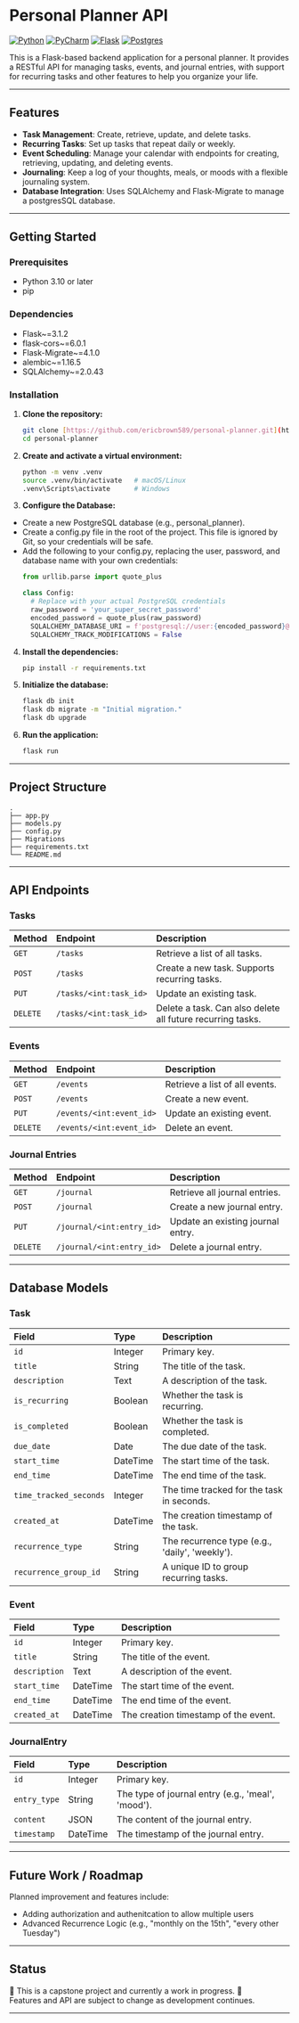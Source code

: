 # Personal Planner API
[![Python](https://img.shields.io/badge/Python-3776AB?logo=python&logoColor=fff)](https://www.python.org/)
[![PyCharm](https://img.shields.io/badge/PyCharm-000?logo=pycharm&logoColor=fff)](https://www.jetbrains.com/pycharm/)
[![Flask](https://img.shields.io/badge/Flask-000?logo=flask&logoColor=fff)](https://flask.palletsprojects.com/)
[![Postgres](https://img.shields.io/badge/Postgres-%23316192.svg?logo=postgresql&logoColor=white)](https://www.postgresql.org/)


This is a Flask-based backend application for a personal planner. It provides a RESTful API for managing tasks, events, and journal entries, with support for recurring tasks and other features to help you organize your life.

---

## Features

-   **Task Management**: Create, retrieve, update, and delete tasks.
-   **Recurring Tasks**: Set up tasks that repeat daily or weekly.
-   **Event Scheduling**: Manage your calendar with endpoints for creating, retrieving, updating, and deleting events.
-   **Journaling**: Keep a log of your thoughts, meals, or moods with a flexible journaling system.
-   **Database Integration**: Uses SQLAlchemy and Flask-Migrate to manage a postgresSQL database.

---

## Getting Started

### Prerequisites

-   Python 3.10 or later
-   pip

### Dependencies

-   Flask~=3.1.2
-   flask-cors~=6.0.1
-   Flask-Migrate~=4.1.0
-   alembic~=1.16.5
-   SQLAlchemy~=2.0.43

### Installation

1.  **Clone the repository:**
    ```bash
    git clone [https://github.com/ericbrown589/personal-planner.git](https://github.com/ericbrown589/personal-planner.git)
    cd personal-planner
    ```
2.  **Create and activate a virtual environment:**
    ```bash
    python -m venv .venv
    source .venv/bin/activate   # macOS/Linux
    .venv\Scripts\activate      # Windows
    ```
3. **Configure the Database:**
  * Create a new PostgreSQL database (e.g., personal_planner).
  * Create a config.py file in the root of the project. This file is ignored by Git, so your credentials will be safe.
  * Add the following to your config.py, replacing the user, password, and database name with your own credentials:
    ```python
    from urllib.parse import quote_plus

    class Config:
      # Replace with your actual PostgreSQL credentials
      raw_password = 'your_super_secret_password'
      encoded_password = quote_plus(raw_password)
      SQLALCHEMY_DATABASE_URI = f'postgresql://user:{encoded_password}@localhost:5432/personal_planner'
      SQLALCHEMY_TRACK_MODIFICATIONS = False
    ```
4.  **Install the dependencies:**
    ```bash
    pip install -r requirements.txt
    ```
5.  **Initialize the database:**
    ```bash
    flask db init
    flask db migrate -m "Initial migration."
    flask db upgrade
    ```
6.  **Run the application:**
    ```bash
    flask run
    ```

---

## Project Structure

```
.
├── app.py
├── models.py
├── config.py
├── Migrations
├── requirements.txt
└── README.md
```

---

## API Endpoints

### Tasks

| Method | Endpoint | Description |
| :--- | :--- | :--- |
| `GET` | `/tasks` | Retrieve a list of all tasks. |
| `POST` | `/tasks` | Create a new task. Supports recurring tasks. |
| `PUT` | `/tasks/<int:task_id>` | Update an existing task. |
| `DELETE` | `/tasks/<int:task_id>` | Delete a task. Can also delete all future recurring tasks. |

### Events

| Method | Endpoint | Description |
| :--- | :--- | :--- |
| `GET` | `/events` | Retrieve a list of all events. |
| `POST` | `/events` | Create a new event. |
| `PUT` | `/events/<int:event_id>` | Update an existing event. |
| `DELETE` | `/events/<int:event_id>` | Delete an event. |

### Journal Entries

| Method | Endpoint | Description |
| :--- | :--- | :--- |
| `GET` | `/journal` | Retrieve all journal entries. |
| `POST` | `/journal` | Create a new journal entry. |
| `PUT` | `/journal/<int:entry_id>` | Update an existing journal entry. |
| `DELETE` | `/journal/<int:entry_id>` | Delete a journal entry. |

---

## Database Models

### Task

| Field | Type | Description |
| :--- | :--- | :--- |
| `id` | Integer | Primary key. |
| `title` | String | The title of the task. |
| `description` | Text | A description of the task. |
| `is_recurring`| Boolean | Whether the task is recurring. |
| `is_completed`| Boolean | Whether the task is completed. |
| `due_date` | Date | The due date of the task. |
| `start_time` | DateTime | The start time of the task. |
| `end_time` | DateTime | The end time of the task. |
| `time_tracked_seconds` | Integer | The time tracked for the task in seconds. |
| `created_at` | DateTime | The creation timestamp of the task. |
| `recurrence_type` | String | The recurrence type (e.g., 'daily', 'weekly'). |
| `recurrence_group_id`| String | A unique ID to group recurring tasks. |

### Event

| Field | Type | Description |
| :--- | :--- | :--- |
| `id` | Integer | Primary key. |
| `title` | String | The title of the event. |
| `description` | Text | A description of the event. |
| `start_time` | DateTime | The start time of the event. |
| `end_time` | DateTime | The end time of the event. |
| `created_at` | DateTime | The creation timestamp of the event. |

### JournalEntry

| Field | Type | Description |
| :--- | :--- | :--- |
| `id` | Integer | Primary key. |
| `entry_type` | String | The type of journal entry (e.g., 'meal', 'mood'). |
| `content` | JSON | The content of the journal entry. |
| `timestamp` | DateTime | The timestamp of the journal entry. |

---

## Future Work / Roadmap
Planned improvement and features include:

* Adding authorization and authenitcation to allow multiple users
* Advanced Recurrence Logic (e.g., "monthly on the 15th", "every other Tuesday")

---

## Status

🚧 This is a capstone project and currently a work in progress. 🚧  
Features and API are subject to change as development continues.

---
